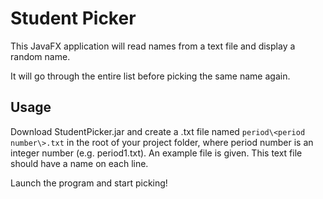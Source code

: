 # Student Picker

This JavaFX application will read names from a text file and display a random name.

It will go through the entire list before picking the same name again.

## Usage

Download StudentPicker.jar and create a .txt file named `period\<period number\>.txt` in the root of your project folder, where period number is an integer number (e.g. period1.txt). An example file is given. This text file should have a name on each line.

Launch the program and start picking!

